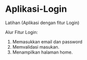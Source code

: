 # Aplikasi-Login
Latihan (Aplikasi dengan fitur Login)

Alur Fitur Login:
1. Memasukkan email dan password
2. Memvalidasi masukan.
3. Menampilkan halaman home.
